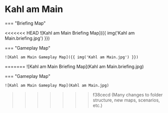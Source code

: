 # Kahl am Main

=== "Briefing Map"

<<<<<<< HEAD
    ![Kahl am Main Briefing Map]({{ img('Kahl am Main.briefing.jpg') }})

=== "Gameplay Map"

    ![Kahl am Main Gameplay Map]({{ img('Kahl am Main.jpg') }})
=======
    ![Kahl am Main Briefing Map](Kahl am Main.briefing.jpg)

=== "Gameplay Map"

    ![Kahl am Main Gameplay Map](Kahl am Main.jpg)
>>>>>>> f38cecd (Many changes to folder structure, new maps, scenarios, etc.)
